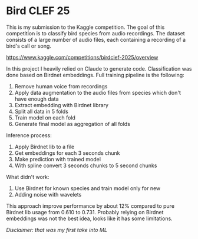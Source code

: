 # Bird CLEF 25
This is my submission to the Kaggle competition. The goal of this competition is to classify bird species from audio recordings. The dataset consists of a large number of audio files, each containing a recording of a bird's call or song.

https://www.kaggle.com/competitions/birdclef-2025/overview

In this project I heavily relied on Claude to generate code. Classification was done based on Birdnet embeddings. Full training pipeline is the following:
1. Remove human voice from recordings
2. Apply data augmentation to the audio files from species which don't have enough data
3. Extract embedding with Birdnet library
4. Split all data in 5 folds
5. Train model on each fold
6. Generate final model as aggregation of all folds

Inference process:
1. Apply Birdnet lib to a file
2. Get embeddings for each 3 seconds chunk
3. Make prediction with trained model
4. With spline convert 3 seconds chunks to 5 second chunks

What didn't work:
1. Use Birdnet for known species and train model only for new
2. Adding noise with wavelets

This approach improve performance by about 12% compared to pure Birdnet lib usage from 0.610 to 0.731. Probably relying on Birdnet embeddings was not the best idea, looks like it has some limitations.

*Disclaimer: that was my first take into ML*